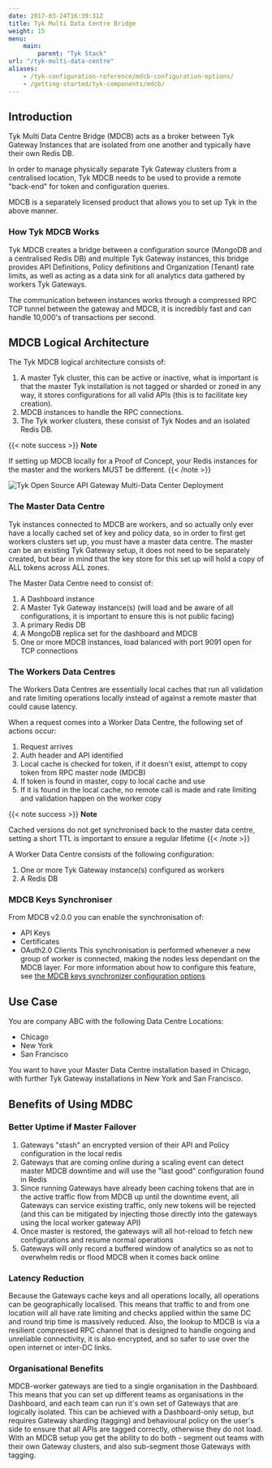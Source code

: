 ```yaml
---
date: 2017-03-24T16:39:31Z
title: Tyk Multi Data Centre Bridge
weight: 15
menu:
    main:
        parent: "Tyk Stack"
url: "/tyk-multi-data-centre"
aliases:
    - /tyk-configuration-reference/mdcb-configuration-options/
    - /getting-started/tyk-components/mdcb/
---
```


## Introduction
Tyk Multi Data Centre Bridge (MDCB) acts as a broker between Tyk Gateway Instances that are isolated from one another and typically have their own Redis DB.

In order to manage physically separate Tyk Gateway clusters from a centralised location, Tyk MDCB needs to be used to provide a remote "back-end" for token and configuration queries.

MDCB is a separately licensed product that allows you to set up Tyk in the above manner.

### How Tyk MDCB Works

Tyk MDCB creates a bridge between a configuration source (MongoDB and a centralised Redis DB) and multiple Tyk Gateway instances, this bridge provides API Definitions, Policy definitions and Organization (Tenant) rate limits, as well as acting as a data sink for all analytics data gathered by workers Tyk Gateways.

The communication between instances works through a compressed RPC TCP tunnel between the gateway and MDCB, it is incredibly fast and can handle 10,000's of transactions per second.

## MDCB Logical Architecture

The Tyk MDCB logical architecture consists of:

1.  A master Tyk cluster, this can be active or inactive, what is important is that the master Tyk installation is not tagged or sharded or zoned in any way, it stores configurations for all valid APIs (this is to facilitate key creation).
2.  MDCB instances to handle the RPC connections.
3.  The Tyk worker clusters, these consist of Tyk Nodes and an isolated Redis DB.

{{< note success >}}
**Note**  

If setting up MDCB locally for a Proof of Concept, your Redis instances for the master and the workers MUST be different.
{{< /note >}}


![Tyk Open Source API Gateway Multi-Data Center Deployment][4]

### The Master Data Centre

Tyk instances connected to MDCB are workers, and so actually only ever have a locally cached set of key and policy data, so in order to first get workers clusters set up, you must have a master data centre. The master can be an existing Tyk Gateway setup, it does not need to be separately created, but bear in mind that the key store for this set up will hold a copy of ALL tokens across ALL zones.

The Master Data Centre need to consist of:

1.  A Dashboard instance
2.  A Master Tyk Gateway instance(s) (will load and be aware of all configurations, it is important to ensure this is not public facing)
3.  A primary Redis DB
4.  A MongoDB replica set for the dashboard and MDCB
5.  One or more MDCB instances, load balanced with port 9091 open for TCP connections

### The Workers Data Centres

The Workers Data Centres are essentially local caches that run all validation and rate limiting operations locally instead of against a remote master that could cause latency.

When a request comes into a Worker Data Centre, the following set of actions occur:

1.  Request arrives
2.  Auth header and API identified
3.  Local cache is checked for token, if it doesn't exist, attempt to copy token from RPC master node (MDCB)
4.  If token is found in master, copy to local cache and use
5.  If it is found in the local cache, no remote call is made and rate limiting and validation happen on the worker copy

{{< note success >}}
**Note**  

Cached versions do not get synchronised back to the master data centre, setting a short TTL is important to ensure a regular lifetime
{{< /note >}}

A Worker Data Centre consists of the following configuration:

1.  One or more Tyk Gateway instance(s) configured as workers
2.  A Redis DB

### MDCB Keys Synchroniser

From MDCB v2.0.0 you can enable the synchronisation of:

* API Keys
* Certificates
* OAuth2.0 Clients
This synchronisation is performed whenever a new group of worker is connected, making the nodes less dependant on the MDCB layer. For more information about how to configure this feature, see [the MDCB keys synchronizer configuration options](/docs/tyk-multi-data-centre/mdcb-configuration-options#sync_worker_config)

## Use Case 

You are company ABC with the following Data Centre Locations:

* Chicago
* New York
* San Francisco

You want to have your Master Data Centre installation based in Chicago, with further Tyk Gateway installations in New York and San Francisco.


## Benefits of Using MDBC

### Better Uptime if Master Failover

1. Gateways "stash" an encrypted version of their API and Policy configuration in the local redis
2. Gateways that are coming online during a scaling event can detect master MDCB downtime and will use the "last good" configuration found in Redis
3. Since running Gateways have already been caching tokens that are in the active traffic flow from MDCB up until the downtime event, all Gateways can service existing traffic, only new tokens will be rejected (and this can be mitigated by injecting those directly into the gateways using the local worker gateway API)
4. Once master is restored, the gateways will all hot-reload to fetch new configurations and resume normal operations
5. Gateways will only record a buffered window of analytics so as not to overwhelm redis or flood MDCB when it comes back online

### Latency Reduction

Because the Gateways cache keys and all operations locally, all operations can be geographically localised. This means that traffic to and from one location will all have rate limiting and checks applied within the same DC and round trip time is massively reduced.
Also, the lookup to MDCB is via a resilient compressed RPC channel that is designed to handle ongoing and unreliable connectivity, it is also encrypted, and so safer to use over the open internet or inter-DC links.

### Organisational Benefits

MDCB-worker gateways are tied to a single organisation in the Dashboard. This means that you can set up different teams as organisations in the Dashboard, and each team can run it's own set of Gateways that are logically isolated.
This can be achieved with a Dashboard-only setup, but requires Gateway sharding (tagging) and behavioural policy on the user's side to ensure that all APIs are tagged correctly, otherwise they do not load.
With an MDCB setup you get the ability to do both - segment out teams with their own Gateway clusters, and also sub-segment those Gateways with tagging.


[1]: /docs/tyk-multi-data-centre/multi-data-centre-bridge/#how-tyk-mdcb-works
[2]: /docs/tyk-multi-data-centre/multi-data-centre-bridge/#logical-architecture
[3]: /docs/tyk-multi-data-centre/multi-data-center-bridge/mdcb-setup/
[4]: /docs/img/diagrams/mdcb_v2.png


